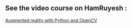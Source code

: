 ## See the video course on HamRuyesh :

[Augmented reality with Python and OpenCV](https://hamruyesh.com/product/augmented-reality-python-opencv-tutorial/)
